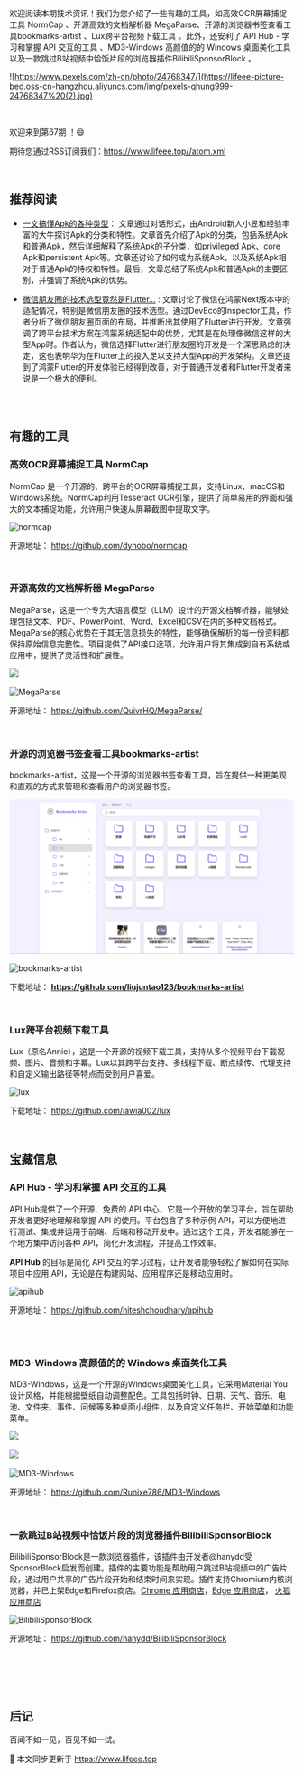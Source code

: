 欢迎阅读本期技术资讯！我们为您介绍了一些有趣的工具，如高效OCR屏幕捕捉工具 NormCap 、开源高效的文档解析器 MegaParse、开源的浏览器书签查看工具bookmarks-artist 、Lux跨平台视频下载工具 。此外，还安利了  API Hub - 学习和掌握 API 交互的工具 、MD3-Windows 高颜值的的 Windows 桌面美化工具以及一款跳过B站视频中恰饭片段的浏览器插件BilibiliSponsorBlock 。

 ![https://www.pexels.com/zh-cn/photo/24768347/](https://lifeee-picture-bed.oss-cn-hangzhou.aliyuncs.com/img/pexels-qhung999-24768347%20(2).jpg)

<!-- more -->



<br />

欢迎来到第67期 ！😄

期待您通过RSS订阅我们：https://www.lifeee.top//atom.xml

<br />



## 推荐阅读

- [一文搞懂Apk的各种类型](https://mp.weixin.qq.com/s/Nvgf2fyXH229ZHT9x6F-lQ)： 文章通过对话形式，由Android新人小昱和经验丰富的大牛探讨Apk的分类和特性。文章首先介绍了Apk的分类，包括系统Apk和普通Apk，然后详细解释了系统Apk的子分类，如privileged Apk、core Apk和persistent Apk等。文章还讨论了如何成为系统Apk，以及系统Apk相对于普通Apk的特权和特性。最后，文章总结了系统Apk和普通Apk的主要区别，并强调了系统Apk的优势。

-   [微信朋友圈的技术选型竟然是Flutter...](https://mp.weixin.qq.com/s/yO8QLihZGSzEcrtxS1SH0g)   : 文章讨论了微信在鸿蒙Next版本中的适配情况，特别是微信朋友圈的技术选型。通过DevEco的Inspector工具，作者分析了微信朋友圈页面的布局，并推断出其使用了Flutter进行开发。文章强调了跨平台技术方案在鸿蒙系统适配中的优势，尤其是在处理像微信这样的大型App时。作者认为，微信选择Flutter进行朋友圈的开发是一个深思熟虑的决定，这也表明华为在Flutter上的投入足以支持大型App的开发架构。文章还提到了鸿蒙Flutter的开发体验已经得到改善，对于普通开发者和Flutter开发者来说是一个极大的便利。

  

   


<br />

<br />

## 有趣的工具



###  高效OCR屏幕捕捉工具 NormCap

NormCap 是一个开源的、跨平台的OCR屏幕捕捉工具，支持Linux、macOS和Windows系统。NormCap利用Tesseract OCR引擎，提供了简单易用的界面和强大的文本捕捉功能，允许用户快速从屏幕截图中提取文字。



![normcap](https://socialify.git.ci/dynobo/normcap/image?description=1&forks=1&issues=1&language=1&name=1&owner=1&pulls=1&stargazers=1&theme=Light)

开源地址：  https://github.com/dynobo/normcap 



<br />

### 开源高效的文档解析器 MegaParse

MegaParse，这是一个专为大语言模型（LLM）设计的开源文档解析器，能够处理包括文本、PDF、PowerPoint、Word、Excel和CSV在内的多种文档格式。MegaParse的核心优势在于其无信息损失的特性，能够确保解析的每一份资料都保持原始信息完整性。项目提供了API接口选项，允许用户将其集成到自有系统或应用中，提供了灵活性和扩展性。

![](https://lifeee-picture-bed.oss-cn-hangzhou.aliyuncs.com/img/image-20241105232114720.png)

![MegaParse](https://socialify.git.ci/QuivrHQ/MegaParse/image?description=1&forks=1&issues=1&language=1&name=1&owner=1&pulls=1&stargazers=1&theme=Light)

开源地址：  https://github.com/QuivrHQ/MegaParse/



<br />

### 开源的浏览器书签查看工具bookmarks-artist

bookmarks-artist，这是一个开源的浏览器书签查看工具，旨在提供一种更美观和直观的方式来管理和查看用户的浏览器书签。

![](https://github.com/liujuntao123/bookmarks-artist/blob/main/Clip_2024-10-24_16-41-36.png)

![bookmarks-artist](https://socialify.git.ci/liujuntao123/bookmarks-artist/image?description=1&descriptionEditable=%E4%B8%80%E4%B8%AA%E9%AB%98%E9%A2%9C%E5%80%BC%E7%9A%84%E6%B5%8F%E8%A7%88%E5%99%A8%E4%B9%A6%E7%AD%BE%E6%9F%A5%E7%9C%8B%E5%B7%A5%E5%85%B7&forks=1&issues=1&language=1&name=1&owner=1&pulls=1&stargazers=1&theme=Light)

下载地址： **https://github.com/liujuntao123/bookmarks-artist**

<br />

### Lux跨平台视频下载工具

Lux（原名Annie），这是一个开源的视频下载工具，支持从多个视频平台下载视频、图片、音频和字幕。Lux以其跨平台支持、多线程下载、断点续传、代理支持和自定义输出路径等特点而受到用户喜爱。

![lux](https://socialify.git.ci/iawia002/lux/image?description=1&forks=1&issues=1&language=1&name=1&owner=1&pulls=1&stargazers=1&theme=Light)

 下载地址： https://github.com/iawia002/lux

<br />



## 宝藏信息



###   API Hub - 学习和掌握 API 交互的工具

API Hub提供了一个开源、免费的 API 中心，它是一个开放的学习平台，旨在帮助开发者更好地理解和掌握 API 的使用。平台包含了多种示例 API，可以方便地进行测试、集成并运用于前端、后端和移动开发中。通过这个工具，开发者能够在一个地方集中访问各种 API，简化开发流程，并提高工作效率。

**API Hub** 的目标是简化 API 交互的学习过程，让开发者能够轻松了解如何在实际项目中应用 API，无论是在构建网站、应用程序还是移动应用时。

![apihub](https://socialify.git.ci/hiteshchoudhary/apihub/image?description=1&forks=1&issues=1&language=1&name=1&owner=1&pulls=1&stargazers=1&theme=Light)

开源地址： https://github.com/hiteshchoudhary/apihub

<br />

<br />

### MD3-Windows 高颜值的的 Windows 桌面美化工具

MD3-Windows，这是一个开源的Windows桌面美化工具，它采用Material You设计风格，并能根据壁纸自动调整配色。工具包括时钟、日期、天气、音乐、电池、文件夹、事件、问候等多种桌面小组件，以及自定义任务栏、开始菜单和功能菜单。

![](https://camo.githubusercontent.com/0ae8504fa241a3e5bc2f2a2f709c4606e6ac8664aa2b8ae8f8ab00069161da6e/68747470733a2f2f656e76732e73682f6e51422e6a7067)

![](https://camo.githubusercontent.com/018943739d131ddf3ec85d46de58382a2c3c531cf3f20146511b104eaa556fb4/68747470733a2f2f656e76732e73682f6e51542e6a7067)

![MD3-Windows](https://socialify.git.ci/Runixe786/MD3-Windows/image?description=1&forks=1&issues=1&language=1&name=1&owner=1&pulls=1&stargazers=1&theme=Light)

开源地址： https://github.com/Runixe786/MD3-Windows

<br />

### 一款跳过B站视频中恰饭片段的浏览器插件BilibiliSponsorBlock

 BilibiliSponsorBlock是一款浏览器插件，该插件由开发者@hanydd受SponsorBlock启发而创建。插件的主要功能是帮助用户跳过B站视频中的广告片段，通过用户共享的广告片段开始和结束时间来实现。插件支持Chromium内核浏览器，并已上架Edge和Firefox商店。[Chrome 应用商店](https://chromewebstore.google.com/detail/eaoelafamejbnggahofapllmfhlhajdd)，[Edge 应用商店](https://microsoftedge.microsoft.com/addons/detail/khkeolgobhdoloioehjgfpobjnmagfha)， [火狐应用商店](https://addons.mozilla.org/en-US/firefox/addon/bilisponsorblock/)

![BilibiliSponsorBlock](https://socialify.git.ci/hanydd/BilibiliSponsorBlock/image?description=1&forks=1&issues=1&language=1&name=1&owner=1&pulls=1&stargazers=1&theme=Light)

开源地址：  https://github.com/hanydd/BilibiliSponsorBlock

<br />





<br />

<br />

<br />

## 后记

百闻不如一见，百见不如一试。

🎉 本文同步更新于  https://www.lifeee.top
